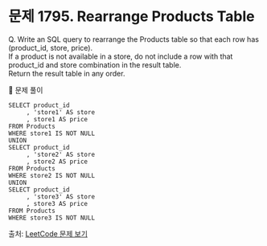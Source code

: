 # 문제 1795. Rearrange Products Table

Q. Write an SQL query to rearrange the Products table so that each row has (product_id, store, price). <br>
If a product is not available in a store, do not include a row with that product_id and store combination in the result table. <br>
Return the result table in any order.

🔑 문제 풀이
```mysql
SELECT product_id 
     , 'store1' AS store
     , store1 AS price  
FROM Products
WHERE store1 IS NOT NULL
UNION 
SELECT product_id 
     , 'store2' AS store
     , store2 AS price  
FROM Products
WHERE store2 IS NOT NULL
UNION 
SELECT product_id 
     , 'store3' AS store
     , store3 AS price  
FROM Products
WHERE store3 IS NOT NULL
```

출처: [LeetCode 문제 보기](https://leetcode.com/problems/rearrange-products-table/description/)
